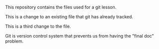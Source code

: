 This repository contains the files used for a git lesson.

This is a change to an existing file that git has already tracked.

This is a third change to the file.

Git is version control system that prevents us from having the "final doc" problem.

